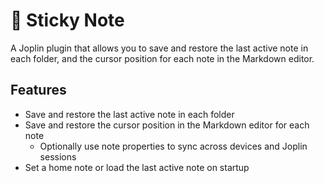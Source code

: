 # 📝 Sticky Note

A Joplin plugin that allows you to save and restore the last active note in each folder, and the cursor position for each note in the Markdown editor.

## Features

- Save and restore the last active note in each folder
- Save and restore the cursor position in the Markdown editor for each note
    - Optionally use note properties to sync across devices and Joplin sessions
- Set a home note or load the last active note on startup
